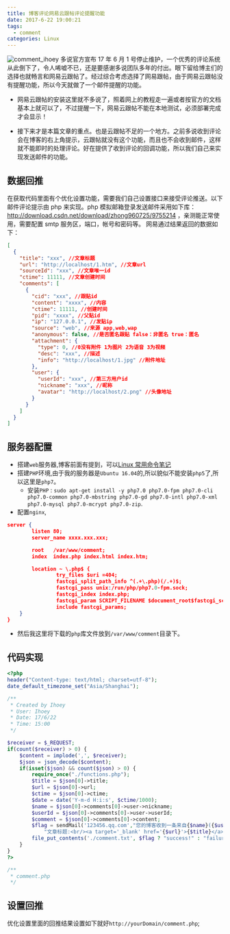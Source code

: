 ```yaml
---
title: 博客评论网易云跟帖评论提醒功能
date: 2017-6-22 19:00:21
tags:
  - comment
categories: Linux
---
```


![comment_ihoey](https://cdn.dode.top/comment_ihoey.png)
多说官方宣布 17 年 6 月 1 号停止维护，一个优秀的评论系统从此倒下了，令人唏嘘不已，还是要感谢多说团队多年的付出。眼下留给博主们的选择也就畅言和网易云跟帖了。经过综合考虑选择了网易跟帖，由于网易云跟帖没有提醒功能，所以今天就做了一个邮件提醒的功能。

<!-- more -->

- 网易云跟帖的安装这里就不多说了，照着网上的教程走一遍或者按官方的文档基本上就可以了，不过提醒一下，网易云跟帖不能在本地测试，必须部署完成才会显示！

- 接下来才是本篇文章的重点。也是云跟帖不足的一个地方。之前多说收到评论会在博客的右上角提示，云跟帖就没有这个功能，而且也不会收到邮件，这样就不能即时的处理评论。好在提供了收到评论的回调功能，所以我们自己来实现发送邮件的功能。

## 数据回推

在获取代码里面有个优化设置功能，需要我们自己设置接口来接受评论推送。以下邮件评论提示由 php 来实现。php 模拟邮箱登录发送邮件采用如下库：http://download.csdn.net/download/zhong960725/9755214
，亲测能正常使用，需要配置 smtp 服务区，端口，帐号和密码等。 网易通过结果返回的数据如下：

```json
[
  {
    "title": "xxx", //文章标题
    "url": "http://localhost/1.htm", //文章url
    "sourceId": "xxx", //文章唯一id
    "ctime": 11111, //文章创建时间
    "comments": [
      {
        "cid": "xxx", //跟贴id
        "content": "xxxx", //内容
        "ctime": 11111, //创建时间
        "pid": "xxxx", //父贴id
        "ip": "127.0.0.1", //发贴ip
        "source": "web", //来源 app,web,wap
        "anonymous": false, //是否匿名跟贴 false：非匿名 true：匿名
        "attachment": {
          "type": 0, //0没有附件 1为图片 2为语音 3为视频
          "desc": "xxx", //描述
          "info": "http://localhost/1.jpg" //附件地址
        },
        "user": {
          "userId": "xxx", //第三方用户id
          "nickname": "xxx", //昵称
          "avatar": "http://localhost/2.png" //头像地址
        }
      }
    ]
  }
]
```

## 服务器配置

- 搭建`web`服务器,博客前面有提到，可以[Linux 常用命令笔记](https://blog.ihoey.com/posts/Linux/2017-05-26-liunx-shell.html)
- 搭建`PHP`环境,由于我的服务器是`Ubuntu 16.04`的,所以貌似不能安装`php5`了,所以这里是`php7`。
  - 安装`PHP` : `sudo apt-get install -y php7.0 php7.0-fpm php7.0-cli php7.0-common php7.0-mbstring php7.0-gd php7.0-intl php7.0-xml php7.0-mysql php7.0-mcrypt php7.0-zip`.
- 配置`nginx`,

```json
server {
        listen 80;
        server_name xxxx.xxx.xxx;

        root   /var/www/comment;
        index  index.php index.html index.htm;

        location ~ \.php$ {
                try_files $uri =404;
                fastcgi_split_path_info ^(.+\.php)(/.+)$;
                fastcgi_pass unix:/run/php/php7.0-fpm.sock;
                fastcgi_index index.php;
                fastcgi_param SCRIPT_FILENAME $document_root$fastcgi_script_name;
                include fastcgi_params;
    }
}
```

- 然后我这里将下载的`php`库文件放到`/var/www/comment`目录下。

## 代码实现

```php
<?php
header("Content-type: text/html; charset=utf-8");
date_default_timezone_set("Asia/Shanghai");

/**
 * Created by Ihoey
 * User: Ihoey
 * Date: 17/6/22
 * Time: 15:00
 */

$receiver = $_REQUEST;
if(count($receiver) > 0) {
    $content = implode(',', $receiver);
    $json = json_decode($content);
    if(isset($json) && count($json) > 0) {
        require_once("./functions.php");
        $title = $json[0]->title;
        $url = $json[0]->url;
        $ctime = $json[0]->ctime;
        $date = date('Y-m-d H:i:s', $ctime/1000);
        $name = $json[0]->comments[0]->user->nickname;
        $userId = $json[0]->comments[0]->user->userId;
        $comment = $json[0]->comments[0]->content;
        $flag = sendMail('123456.qq.com',"您的博客收到一条来自{$name}({$userId})的新评论",
            "文章标题:<br/><a target='_blank' href='{$url}'>{$title}</a><br/><br/>评论内容:<br/>{$name}({$userId}): {$comment}<br/><br/>评论时间:<br/>{$date}<br/><br/><br/>{$content}");
        file_put_contents('./comment.txt', $flag ? "success!" : "failure!");
    }
}
?>

/**
 * comment.php
 */
```

## 设置回推

优化设置里面的回推结果设置如下就好`http://yourDomain/comment.php`;
